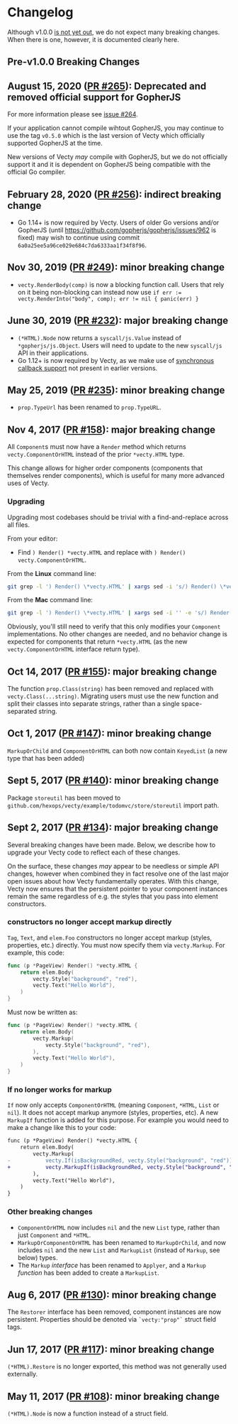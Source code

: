 Changelog
=========

Although v1.0.0 [is not yet out](https://github.com/hexops/vecty/milestone/1), we do not expect many breaking changes. When there is one, however, it is documented clearly here.

Pre-v1.0.0 Breaking Changes
---------------------------

## August 15, 2020 ([PR #265](https://github.com/hexops/vecty/pull/265)): Deprecated and removed official support for GopherJS

For more information please see [issue #264](https://github.com/hexops/vecty/issues/264).

If your application cannot compile wihtout GopherJS, you may continue to use the tag `v0.5.0` which is the last version of Vecty which officially supported GopherJS at the time.

New versions of Vecty _may_ compile with GopherJS, but we do not officially support it and it is dependent on GopherJS being compatible with the official Go compiler.

## February 28, 2020 ([PR #256](https://github.com/hexops/vecty/pull/256)): indirect breaking change

- Go 1.14+ is now required by Vecty. Users of older Go versions and/or GopherJS (until https://github.com/gopherjs/gopherjs/issues/962 is fixed) may wish to continue using commit `6a0a25ee5a96ce029e684c7da6333aa1f34f8f96`.

## Nov 30, 2019 ([PR #249](https://github.com/hexops/vecty/pull/249)): minor breaking change

- `vecty.RenderBody(comp)` is now a blocking function call. Users that rely on it being non-blocking can instead now use `if err := vecty.RenderInto("body", comp); err != nil { panic(err) }`

## June 30, 2019 ([PR #232](https://github.com/hexops/vecty/pull/232)): major breaking change

- `(*HTML).Node` now returns a `syscall/js.Value` instead of `*gopherjs/js.Object`. Users will need to update to the new `syscall/js` API in their applications.
- Go 1.12+ is now required by Vecty, as we make use of [synchronous callback support](https://go-review.googlesource.com/c/go/+/142004) not present in earlier versions.

## May 25, 2019 ([PR #235](https://github.com/hexops/vecty/pull/235)): minor breaking change

- `prop.TypeUrl` has been renamed to `prop.TypeURL`.

## Nov 4, 2017 ([PR #158](https://github.com/hexops/vecty/pull/158)): major breaking change

All `Component`s must now have a `Render` method which returns `vecty.ComponentOrHTML` instead of the prior `*vecty.HTML` type.

This change allows for higher order components (components that themselves render components), which is useful for many more advanced uses of Vecty.

### Upgrading

Upgrading most codebases should be trivial with a find-and-replace across all files.

From your editor:
* Find `) Render() *vecty.HTML` and replace with `) Render() vecty.ComponentOrHTML`.

From the __Linux__ command line:
```bash
git grep -l ') Render() \*vecty.HTML' | xargs sed -i 's/) Render() \*vecty.HTML/) Render() vecty.ComponentOrHTML/g'
```

From the __Mac__ command line:
```bash
git grep -l ') Render() \*vecty.HTML' | xargs sed -i '' -e 's/) Render() \*vecty.HTML/) Render() vecty.ComponentOrHTML/g'
```

Obviously, you'll still need to verify that this only modifies your `Component` implementations. No other changes are needed, and no behavior change is expected for components that return `*vecty.HTML` (as the new `vecty.ComponentOrHTML` interface return type).

## Oct 14, 2017 ([PR #155](https://github.com/hexops/vecty/pull/155)): major breaking change

The function `prop.Class(string)` has been removed and replaced with `vecty.Class(...string)`.  Migrating users must use the new function and split their classes into separate strings, rather than a single space-separated string.

## Oct 1, 2017 ([PR #147](https://github.com/hexops/vecty/pull/147)): minor breaking change

`MarkupOrChild` and `ComponentOrHTML` can both now contain `KeyedList` (a new type that has been added)

## Sept 5, 2017 ([PR #140](https://github.com/hexops/vecty/pull/140)): minor breaking change

Package `storeutil` has been moved to `github.com/hexops/vecty/example/todomvc/store/storeutil` import path.


## Sept 2, 2017 ([PR #134](https://github.com/hexops/vecty/pull/134)): major breaking change

Several breaking changes have been made. Below, we describe how to upgrade your Vecty code to reflect each of these changes.

On the surface, these changes _may_ appear to be needless or simple API changes, however when combined they in fact resolve one of the last major open issues about how Vecty fundamentally operates. With this change, Vecty now ensures that the persistent pointer to your component instances remain the same regardless of e.g. the styles that you pass into element constructors.

### constructors no longer accept markup directly

`Tag`, `Text`, and `elem.Foo` constructors no longer accept markup (styles, properties, etc.) directly. You must now specify them via `vecty.Markup`. For example, this code:

```Go
func (p *PageView) Render() *vecty.HTML {
 	return elem.Body(
 		vecty.Style("background", "red"),
	 	vecty.Text("Hello World"),
 	)
}
```

Must now be written as:

```Go
func (p *PageView) Render() *vecty.HTML {
 	return elem.Body(
 		vecty.Markup(
	 		vecty.Style("background", "red"),
 		),
	 	vecty.Text("Hello World"),
 	)
}
```

### If no longer works for markup

`If` now only accepts `ComponentOrHTML` (meaning `Component`, `*HTML`, `List` or `nil`). It does not accept markup anymore (styles, properties, etc). A new `MarkupIf` function is added for this purpose. For example you would need to make a change like this to your code:

```diff
func (p *PageView) Render() *vecty.HTML {
 	return elem.Body(
 		vecty.Markup(
-			vecty.If(isBackgroundRed, vecty.Style("background", "red")),
+			vecty.MarkupIf(isBackgroundRed, vecty.Style("background", "red")),
 		),
 		vecty.Text("Hello World"),
 	)
}
```

### Other breaking changes

- `ComponentOrHTML` now includes `nil` and the new `List` type, rather than just `Component` and `*HTML`.
- `MarkupOrComponentOrHTML` has been renamed to `MarkupOrChild`, and now includes `nil` and the new `List` and `MarkupList` (instead of `Markup`, see below) types.
- The `Markup` _interface_ has been renamed to `Applyer`, and a `Markup` _function_ has been added to create a `MarkupList`.


## Aug 6, 2017 ([PR #130](https://github.com/hexops/vecty/pull/130)): minor breaking change

The `Restorer` interface has been removed, component instances are now persistent. Properties should be denoted via ``` `vecty:"prop"` ``` struct field tags.


## Jun 17, 2017 ([PR #117](https://github.com/hexops/vecty/pull/117)): minor breaking change

`(*HTML).Restore` is no longer exported, this method was not generally used externally.


## May 11, 2017 ([PR #108](https://github.com/hexops/vecty/pull/108)): minor breaking change

`(*HTML).Node` is now a function instead of a struct field.
